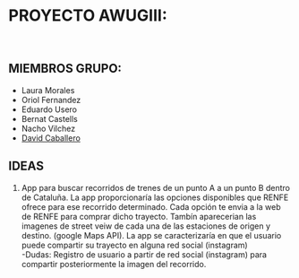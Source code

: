 <h1>PROYECTO AWUGIII:</h1><br>

<h2>MIEMBROS GRUPO:</h2>

<ul>
<li>Laura Morales</li>
<li>Oriol Fernandez</li>
<li>Eduardo Usero</li>
<li>Bernat Castells</li>
<li>Nacho Vilchez</li>
    <li><a href="https://www.google.com/search?q=fox+196&client=firefox-b-ab&dcr=0&source=lnms&tbm=isch&sa=X&ved=0ahUKEwi0krOsp5bZAhXIOxQKHVr8CbIQ_AUICygC&biw=1680&bih=936#imgrc=QIKPcPVRmrChEM:">David Caballero</a></li>

</ul>

<h2>IDEAS</h2>

<ol>
    <li>App para buscar recorridos de trenes de un punto A a un punto B dentro de Cataluña. La app proporcionaría las opciones disponibles que RENFE ofrece para ese recorrido determinado. Cada opción te envia a la web de RENFE para comprar dicho trayecto. Tambín aparecerian las imagenes de street veiw de cada una de las estaciones de origen y destino. (google Maps API). La app  se caracterizaría en que el usuario puede compartir su trayecto en alguna red social (instagram)<br>
        -Dudas: Registro de usuario a partir de red social (instagram) para compartir posteriormente la imagen del recorrido.
    </li>
    </ol>